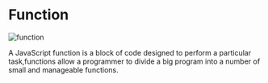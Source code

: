 # Function 


![function](https://learncodeweb.com/wp-content/uploads/2020/06/How-to-define-and-call-a-function-in-JavaScript-with-example.png)


A JavaScript function is a block of code designed to perform a particular task,functions allow a programmer to divide a big program into a number of small and manageable functions.

